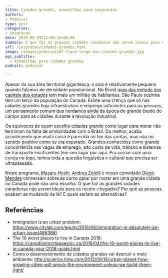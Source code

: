```yaml
---
title: Cidades grandes, armadilhas para imigrantes
authors:
- Podeixar
type: post
categories:
- imigracao
date: 2019-09-09T12:00:14+00:00
summary: O que faz as grandes cidades canadense não serem ideais para os recém-chegados? Por quê as pessoas acabam se mudando de lá? E quais seriam as alternativas?
url: /imigracao/cidades-grandes.html
image: /images/podeixar247-fique-longe-das-cidades-grandes.jpg
wps_subtitle:
  - Armadilhas para cidades grandes
podcast: podeixar

---
```

Apesar da sua área territorial gigantesca, o país é relativamente pequeno quando falamos de densidade populacional. No Brasil <a rel="noreferrer noopener" aria-label="mais das metade das capitais dos estados (opens in a new tab)" href="https://pt.wikipedia.org/wiki/Lista_de_capitais_do_Brasil_por_popula%C3%A7%C3%A3o" target="_blank">mais das metade das capitais dos estados</a> tem mais um milhão de habitantes. São Paulo sozinha tem um terço da população do Canadá. Existe uma crença que só nas cidades grandes haja infraestrutura e emprego suficientes para as pessoas, um pensamento comum que herdamos ainda da época do grande êxodo do campo para as cidades durante a revolução industrial.

Os equívocos de quem escolhe cidades grande como lugar para morar não terminam na falta de similaridades com o Brasil. Ou melhor, acaba acontecendo que muita coisa é parecida no fim das contas, mas não no sentido positivo como se era esperado. Grandes conhecidos como grande concorrência nas vagas de emprego, alto custo de vida, trânsito e sistemas de transporte insuficentes tem seu lugar por aqui. Pra coroar com uma cereja no topo, temos toda a questão linguística e cultural que precisa ser ultrapassada.

Neste programa, [Masaru Hoshi][1], [Andrea Zotelli][2] e nosso convidado [Diego Mendes][3] conversam sobre as como optar por morar em uma grande cidade no Canadá pode não uma escolha. O que faz as grandes cidades canadense não serem ideais para os recém-chegados? Por quê as pessoas acabam se mudando de lá? E quais seriam as alternativas?<figure></figure> <figure class="wp-block-embed-youtube wp-block-embed is-type-video is-provider-youtube wp-embed-aspect-16-9 wp-has-aspect-ratio">

<div class="wp-block-embed__wrapper">
  <span class="embed-youtube" style="text-align:center; display: block;"></span>
</div></figure>

## Referências

  * Immigration is an urban problem: <a rel="noreferrer noopener" aria-label="https://www.citylab.com/equity/2016/06/immigration-is-absolutely-an-urban-issue/486386/ (opens in a new tab)" href="https://www.citylab.com/equity/2016/06/immigration-is-absolutely-an-urban-issue/486386/" target="_blank">https://www.citylab.com/equity/2016/06/immigration-is-absolutely-an-urban-issue/486386/</a>
  * The 10 worst places to live in Canada 2018: <a rel="noreferrer noopener" aria-label="https://canadianmortgagesinc.ca/2018/04/the-10-worst-places-to-live-in-canada-your-2018-guide.html (opens in a new tab)" href="https://canadianmortgagesinc.ca/2018/04/the-10-worst-places-to-live-in-canada-your-2018-guide.html" target="_blank">https://canadianmortgagesinc.ca/2018/04/the-10-worst-places-to-live-in-canada-your-2018-guide.html</a>
  * Como o desenvolvimento de cidades grandes vai destruir o meio ambiente: <a href="http://science.time.com/2012/09/18/urban-planet-how-growing-cities-will-wreck-the-environment-unless-we-build-them-right/" target="_blank" rel="noreferrer noopener" aria-label="http://science.time.com/2012/09/18/urban-planet-how-growing-cities-will-wreck-the-environment-unless-we-build-them-right/ (opens in a new tab)">http://science.time.com/2012/09/18/urban-planet-how-growing-cities-will-wreck-the-environment-unless-we-build-them-right/</a>



 [1]: /japa
 [2]: /andreazotelli
 [3]: https://kamellos.com
 [4]: https://vempra.ca/seguroviagem